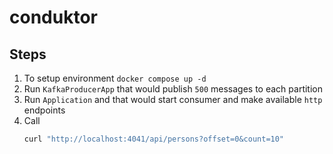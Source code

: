# conduktor

## Steps
1. To setup environment `docker compose up -d`
2. Run `KafkaProducerApp` that would publish `500` messages to each partition
3. Run `Application` and that would start consumer and make available `http` endpoints
4. Call 
    ```bash
    curl "http://localhost:4041/api/persons?offset=0&count=10" 
    ```